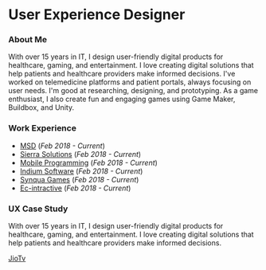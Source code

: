 # User Experience Designer 


### About Me
With over 15 years in IT, I design user-friendly digital products for healthcare, gaming, and entertainment. I love creating digital solutions that help patients and healthcare providers make informed decisions. I've worked on telemedicine platforms and patient portals, always focusing on user needs. I'm good at researching, designing, and prototyping. As a game enthusiast, I also create fun and engaging games using Game Maker, Buildbox, and Unity.


### Work Experience 
- [MSD](https://www.msd.com) (_Feb 2018 - Current_)
- [Sierra Solutions](https://sierra.sg) (_Feb 2018 - Current_)
- [Mobile Programming](https://www.mobileprogramming.com) (_Feb 2018 - Current_)
- [Indium Software](https://www.indiumsoftware.com) (_Feb 2018 - Current_)
- [Synqua Games](https://synqua.com) (_Feb 2018 - Current_)
- [Ec-intractive](https://www.mobygames.com/company/6791/ec-interactive-ltd/) (_Feb 2018 - Current_)


### UX Case Study
With over 15 years in IT, I design user-friendly digital products for healthcare, gaming, and entertainment. I love creating digital solutions that help patients and healthcare providers make informed decisions.

[JioTv](https://www.figma.com/proto/eA0MNBJyNrUybksCng1hrw/JioTv-CaseStudy)
  
